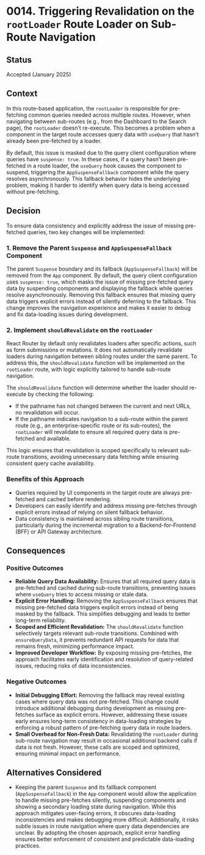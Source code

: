# 0014. Triggering Revalidation on the `rootLoader` Route Loader on Sub-Route Navigation

## Status

Accepted (January 2025)

## Context

In this route-based application, the `rootLoader` is responsible for pre-fetching common queries needed across multiple routes. However, when navigating between sub-routes (e.g., from the Dashboard to the Search page), the `rootLoader` doesn’t re-execute. This becomes a problem when a component in the target route accesses query data with `useQuery` that hasn’t already been pre-fetched by a loader.

By default, this issue is masked due to the query client configuration where queries have `suspense: true`. In these cases, if a query hasn’t been pre-fetched in a route loader, the `useQuery` hook causes the component to suspend, triggering the `AppSuspenseFallback` component while the query resolves asynchronously. This fallback behavior hides the underlying problem, making it harder to identify when query data is being accessed without pre-fetching.

## Decision

To ensure data consistency and explicitly address the issue of missing pre-fetched queries, two key changes will be implemented:

### 1. Remove the Parent `Suspense` and `AppSuspenseFallback` Component

The parent `Suspense` boundary and its fallback (`AppSuspenseFallback`) will be removed from the `App` component. By default, the query client configuration uses `suspense: true`, which masks the issue of missing pre-fetched query data by suspending components and displaying the fallback while queries resolve asynchronously. Removing this fallback ensures that missing query data triggers explicit errors instead of silently deferring to the fallback. This change improves the navigation experience and makes it easier to debug and fix data-loading issues during development.

### 2. Implement `shouldRevalidate` on the `rootLoader`

React Router by default only revalidates loaders after specific actions, such as form submissions or mutations. It does not automatically revalidate loaders during navigation between sibling routes under the same parent. To address this, the `shouldRevalidate` function will be implemented on the `rootLoader` route, with logic explicitly tailored to handle sub-route navigation.

The `shouldRevalidate` function will determine whether the loader should re-execute by checking the following:

* If the pathname has not changed between the current and next URLs, no revalidation will occur.
* If the pathname indicates navigation to a sub-route within the parent route (e.g., an enterprise-specific route or its sub-routes), the `rootLoader` will revalidate to ensure all required query data is pre-fetched and available.

This logic ensures that revalidation is scoped specifically to relevant sub-route transitions, avoiding unnecessary data fetching while ensuring consistent query cache availability.

### Benefits of this Approach

* Queries required by UI components in the target route are always pre-fetched and cached before rendering.
* Developers can easily identify and address missing pre-fetches through explicit errors instead of relying on silent fallback behavior.
* Data consistency is maintained across sibling route transitions, particularly during the incremental migration to a Backend-for-Frontend (BFF) or API Gateway architecture.

## Consequences

### Positive Outcomes

* **Reliable Query Data Availability:** Ensures that all required query data is pre-fetched and cached during sub-route transitions, preventing issues where `useQuery` tries to access missing or stale data.
* **Explicit Error Handling:** Removing the `AppSuspenseFallback` ensures that missing pre-fetched data triggers explicit errors instead of being masked by the fallback. This simplifies debugging and leads to better long-term reliability.
* **Scoped and Efficient Revalidation:** The `shouldRevalidate` function selectively targets relevant sub-route transitions. Combined with `ensureQueryData`, it prevents redundant API requests for data that remains fresh, minimizing performance impact.
* **Improved Developer Workflow:** By exposing missing pre-fetches, the approach facilitates early identification and resolution of query-related issues, reducing risks of data inconsistencies.

### Negative Outcomes

* **Initial Debugging Effort:** Removing the fallback may reveal existing cases where query data was not pre-fetched. This change could introduce additional debugging during development as missing pre-fetches surface as explicit errors. However, addressing these issues early ensures long-term consistency in data-loading strategies by enforcing a robust pattern of pre-fetching query data in route loaders.
* **Small Overhead for Non-Fresh Data:** Revalidating the `rootLoader` during sub-route navigation may result in occasional additional backend calls if data is not fresh. However, these calls are scoped and optimized, ensuring minimal impact on performance.

## Alternatives Considered

* Keeping the parent `Suspense` and its fallback component (`AppSuspenseFallback`) in the `App` component would allow the application to handle missing pre-fetches silently, suspending components and showing a secondary loading state during navigation. While this approach mitigates user-facing errors, it obscures data-loading inconsistencies and makes debugging more difficult. Additionally, it risks subtle issues in route navigation where query data dependencies are unclear. By adopting the chosen approach, explicit error handling ensures better enforcement of consistent and predictable data-loading practices.

